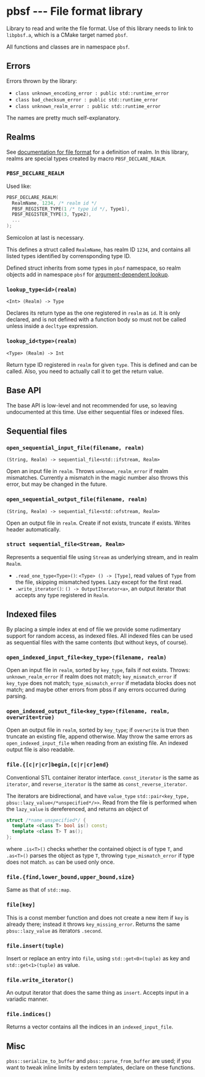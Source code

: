 # pbsf --- File format library

Library to read and write the file format.  Use of this library needs to
link to `libpbsf.a`, which is a CMake target named `pbsf`.

All functions and classes are in namespace `pbsf`.

## Errors

Errors thrown by the library:

- `class unknown_encoding_error : public std::runtime_error`
- `class bad_checksum_error : public std::runtime_error`
- `class unknown_realm_error : public std::runtime_error`

The names are pretty much self-explanatory.

## Realms

See [documentation for file format](file.md) for a definition of realm.  In
this library, realms are special types created by macro
`PBSF_DECLARE_REALM`.

### `PBSF_DECLARE_REALM`

Used like:
```cpp
PBSF_DECLARE_REALM(
  RealmName, 1234, /* realm id */
  PBSF_REGISTER_TYPE(1 /* type id */, Type1),
  PBSF_REGISTER_TYPE(3, Type2),
  ...
);
```

Semicolon at last is necessary.

This defines a struct called `RealmName`, has realm ID `1234`, and contains
all listed types identified by corrensponding type ID.

Defined struct inherits from some types in `pbsf` namespace, so realm
objects add in namespace `pbsf` for
[argument-dependent lookup](http://en.cppreference.com/w/cpp/language/adl).

### `lookup_type<id>(realm)`

`<Int> (Realm) -> Type`

Declares its return type as the one registered in `realm` as `id`.  It is
only declared, and is not defined with a function body so must not be
called unless inside a `decltype` expression.

### `lookup_id<type>(realm)`

`<Type> (Realm) -> Int`

Return type ID registered in `realm` for given `type`.  This is defined and
can be called.  Also, you need to actually call it to get the return value.

## Base API

The base API is low-level and not recommended for use, so leaving
undocumented at this time.  Use either sequential files or indexed files.

## Sequential files

### `open_sequential_input_file(filename, realm)`

`(String, Realm) -> sequential_file<std::ifstream, Realm>`

Open an input file in `realm`.  Throws `unknown_realm_error` if realm
mismatches.  Currently a mismatch in the magic number also throws this
error, but may be changed in the future.

### `open_sequential_output_file(filename, realm)`

`(String, Realm) -> sequential_file<std::ofstream, Realm>`

Open an output file in `realm`.  Create if not exists, truncate if exists.
Writes header automatically.

### `struct sequential_file<Stream, Realm>`

Represents a sequential file using `Stream` as underlying stream, and in
realm `Realm`.

- `.read_one_type<Type>()`: `<Type> () -> [Type]`, read values of `Type`
  from the file, skipping mismatched types.  Lazy except for the first
  read.
- `.write_iterator()`: `() -> OutputIterator<a>`, an output iterator that
  accepts any type registered in `Realm`.

## Indexed files

By placing a simple index at end of file we provide some rudimentary
support for random access, as indexed files.  All indexed files can be used
as sequential files with the same contents (but without keys, of course).

### `open_indexed_input_file<key_type>(filename, realm)`

Open an input file in `realm`, sorted by `key_type`, fails if not exists.
Throws: `unknown_realm_error` if realm does not match; `key_mismatch_error`
if `key_type` does not match; `type_mismatch_error` if metadata blocks does
not match; and maybe other errors from pbss if any errors occurred during
parsing.

### `open_indexed_output_file<key_type>(filename, realm, overwrite=true)`

Open an output file in `realm`, sorted by `key_type`; if `overwrite` is
true then truncate an existing file, append otherwise.  May throw the same
errors as `open_indexed_input_file` when reading from an existing file.  An
indexed output file is also readable.

### `file.{[c|r|cr]begin,[c|r|cr]end}`

Conventional STL container iterator interface.  `const_iterator` is the
same as `iterator`, and `reverse_iterator` is the same as
`const_reverse_iterator`.

The iterators are bidirectional, and have `value_type`
`std::pair<key_type, pbsu::lazy_value</*unspecified*/>>`.
Read from the file is performed when the `lazy_value` is dereferenced, and
returns an object of
```cpp
struct /*name unspecified*/ {
  template <class T> bool is() const;
  template <class T> T as();
};
```
where `.is<T>()` checks whether the contained object is of type `T`, and
`.as<T>()` parses the object as type `T`, throwing `type_mismatch_error` if
type does not match.  `as` can be used only once.

### `file.{find,lower_bound,upper_bound,size}`

Same as that of `std::map`.

### `file[key]`

This is a const member function and does not create a new item if `key` is
already there; instead it throws `key_missing_error`.  Returns the same
`pbsu::lazy_value` as iterators `.second`.

### `file.insert(tuple)`

Insert or replace an entry into `file`, using `std::get<0>(tuple)` as key
and `std::get<1>(tuple)` as value.

### `file.write_iterator()`

An output iterator that does the same thing as `insert`.  Accepts input in
a variadic manner.

### `file.indices()`

Returns a vector contains all the indices in an `indexed_input_file`.

## Misc

`pbss::serialize_to_buffer` and `pbss::parse_from_buffer` are used; if you
want to tweak inline limits by extern templates, declare on these
functions.
